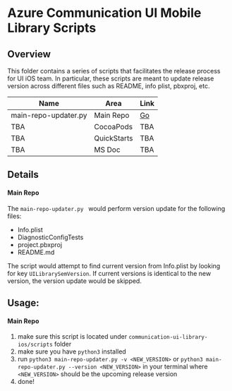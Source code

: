 # Azure Communication UI Mobile Library Scripts

## Overview

This folder contains a series of scripts that facilitates the release process for UI iOS team. In particular, these scripts are meant to update release version across different files such as README, info plist, pbxproj, etc.


| Name                 | Area        | Link |
|----------------------|-------------|------|
| main-repo-updater.py | Main Repo   | [Go](https://github.com/Azure/communication-ui-library-ios/blob/feature/script-version-update/scripts/main-repo-updater.py)     |
| TBA                  | CocoaPods   | TBA  |
| TBA                  | QuickStarts | TBA  |
| TBA                  | MS Doc      | TBA  |

## Details
#### Main Repo

The ```main-repo-updater.py ``` would perform version update for the following files:
- Info.plist
- DiagnosticConfigTests
- project.pbxproj
- README.md

The script would attempt to find current version from Info.plist by looking for key ```UILibrarySemVersion```. If current versions is identical to the new version, the version update would be skipped.

## Usage:

#### Main Repo

1. make sure this script is located under ```communication-ui-library-ios/scripts``` folder
2. make sure you have ```python3``` installed
3. run ```python3 main-repo-updater.py -v <NEW_VERSION>``` or ```python3 main-repo-updater.py --version <NEW_VERSION>``` in your terminal where ```<NEW_VERSION>``` should be the upcoming release version 
4. done!
